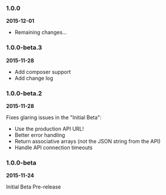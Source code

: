 ### 1.0.0
**2015-12-01**

* Remaining changes...

### 1.0.0-beta.3
**2015-11-28**

* Add composer support
* Add change log

### 1.0.0-beta.2
**2015-11-28**

Fixes glaring issues in the "Initial Beta":

* Use the production API URL!
* Better error handling
* Return associative arrays (not the JSON string from the API)
* Handle API connection timeouts


### 1.0.0-beta
**2015-11-24**

Initial Beta Pre-release
